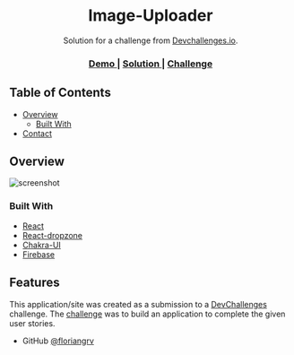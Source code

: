 <!-- Please update value in the {}  -->

<h1 align="center">Image-Uploader</h1>

<div align="center">
   Solution for a challenge from  <a href="http://devchallenges.io" target="_blank">Devchallenges.io</a>.
</div>

<div align="center">
  <h3>
    <a href="https://boring-bell-85f934.netlify.app/">
      Demo
    </a>
    <span> | </span>
    <a href="https://devchallenges.io/solutions/g3AV7lMKEF1zRrLyunRG">
      Solution
    </a>
    <span> | </span>
    <a href="https://devchallenges.io/challenges/O2iGT9yBd6xZBrOcVirx">
      Challenge
    </a>
  </h3>
</div>

## Table of Contents

- [Overview](#overview)
  - [Built With](#built-with)
- [Contact](#contact)


## Overview

![screenshot]()

### Built With


- [React](https://reactjs.org/)
- [React-dropzone](https://react-dropzone.js.org/)
- [Chakra-UI](https://chakra-ui.com/)
- [Firebase](https://firebase.google.com//)

## Features


This application/site was created as a submission to a [DevChallenges](https://devchallenges.io/challenges) challenge. The [challenge](https://devchallenges.io/challenges/O2iGT9yBd6xZBrOcVirx) was to build an application to complete the given user stories.




- GitHub [@floriangrv](https://{github.com/floriangrv})

